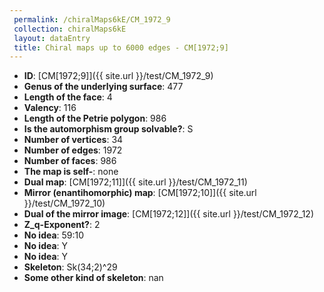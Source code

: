 ```yaml
--- 
 permalink: /chiralMaps6kE/CM_1972_9 
 collection: chiralMaps6kE
 layout: dataEntry
 title: Chiral maps up to 6000 edges - CM[1972;9]
---
```


- **ID**: [CM[1972;9]]({{ site.url }}/test/CM_1972_9)
- **Genus of the underlying surface**: 477
- **Length of the face**: 4
- **Valency**: 116
- **Length of the Petrie polygon**: 986
- **Is the automorphism group solvable?**: S
- **Number of vertices**: 34
- **Number of edges**: 1972
- **Number of faces**: 986
- **The map is self-**: none
- **Dual map**: [CM[1972;11]]({{ site.url }}/test/CM_1972_11)
- **Mirror (enantihomorphic) map**: [CM[1972;10]]({{ site.url }}/test/CM_1972_10)
- **Dual of the mirror image**: [CM[1972;12]]({{ site.url }}/test/CM_1972_12)
- **Z_q-Exponent?**: 2
- **No idea**:  59:10
- **No idea**: Y
- **No idea**: Y
- **Skeleton**: Sk(34;2)^29
- **Some other kind of skeleton**: nan
